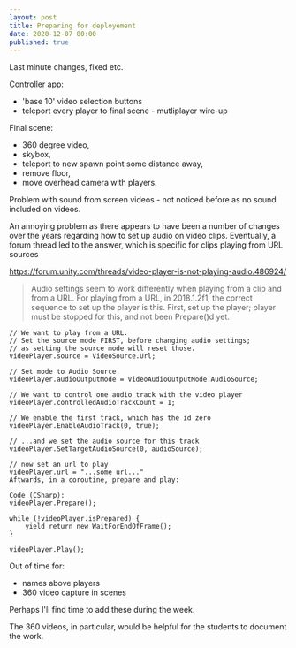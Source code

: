```yaml
---
layout: post
title: Preparing for deployement 
date: 2020-12-07 00:00
published: true
---
```


Last minute changes, fixed etc.

Controller app:
* 'base 10' video selection buttons
* teleport every player to final scene - mutliplayer wire-up

Final scene:
* 360 degree video, 
* skybox, 
* teleport to new spawn point some distance away, 
* remove floor, 
* move overhead camera with players.

Problem with sound from screen videos - not noticed before as no sound included on videos.

An annoying problem as there appears to have been a number of changes over the years regarding how to set up audio on video clips. Eventually, a forum thread led to the answer, which is specific for clips playing from URL sources

https://forum.unity.com/threads/video-player-is-not-playing-audio.486924/

>Audio settings seem to work differently when playing from a clip and from a URL. For playing from a URL, in 2018.1.2f1, the correct sequence to set up the player is this. First, set up the player; player must be stopped for this, and not been Prepare()d yet.

    // We want to play from a URL.
    // Set the source mode FIRST, before changing audio settings;
    // as setting the source mode will reset those.
    videoPlayer.source = VideoSource.Url;
    
    // Set mode to Audio Source.
    videoPlayer.audioOutputMode = VideoAudioOutputMode.AudioSource;
    
    // We want to control one audio track with the video player
    videoPlayer.controlledAudioTrackCount = 1;
    
    // We enable the first track, which has the id zero
    videoPlayer.EnableAudioTrack(0, true);
    
    // ...and we set the audio source for this track
    videoPlayer.SetTargetAudioSource(0, audioSource);
    
    // now set an url to play
    videoPlayer.url = "...some url..."
    Aftwards, in a coroutine, prepare and play:

    Code (CSharp):
    videoPlayer.Prepare();
    
    while (!videoPlayer.isPrepared) {
        yield return new WaitForEndOfFrame();
    }
    
    videoPlayer.Play();


Out of time for:
* names above players
* 360 video capture in scenes

Perhaps I'll find time to add these during the week.

The 360 videos, in particular, would be helpful for the students to document the work.



